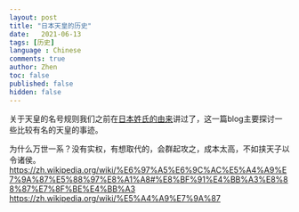 ```yaml
---
layout: post
title: "日本天皇的历史"
date:   2021-06-13
tags: [历史]
language : Chinese
comments: true
author: Zhen
toc: false
published: false
hidden: false
---
```

关于天皇的名号规则我们之前在[日本姓氏的由来](/日本姓氏的由来/)讲过了，这一篇blog主要探讨一些比较有名的天皇的事迹。

为什么万世一系？没有实权，有想取代的，会群起攻之，成本太高，不如挟天子以令诸侯。
https://zh.wikipedia.org/wiki/%E6%97%A5%E6%9C%AC%E5%A4%A9%E7%9A%87%E5%88%97%E8%A1%A8#%E8%BF%91%E4%BB%A3%E8%88%87%E7%8F%BE%E4%BB%A3
https://zh.wikipedia.org/wiki/%E5%A4%A9%E7%9A%87



<!--stackedit_data:
eyJoaXN0b3J5IjpbLTExNDgxNDk2MzFdfQ==
-->